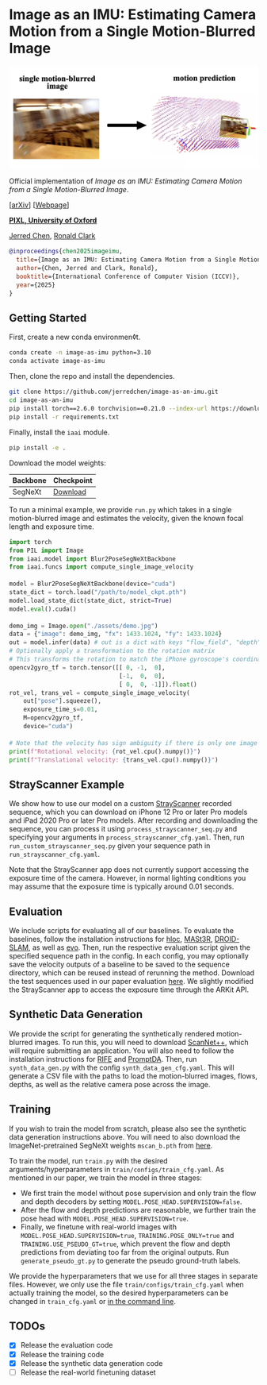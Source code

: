 # Image as an IMU: Estimating Camera Motion from a Single Motion-Blurred Image

![teaser](./assets/teaser.png)

Official implementation of *Image as an IMU: Estimating Camera Motion from a Single Motion-Blurred Image*.

[[arXiv](https://arxiv.org/abs/2503.17358)] [[Webpage](https://jerredchen.github.io/image-as-imu/)]

**[PIXL, University of Oxford](https://pixl.cs.ox.ac.uk/)**

[Jerred Chen](https://jerredchen.github.io/), [Ronald Clark](https://ronnie-clark.co.uk/)

```bibtex
@inproceedings{chen2025imageimu,
  title={Image as an IMU: Estimating Camera Motion from a Single Motion-Blurred Image},
  author={Chen, Jerred and Clark, Ronald},
  booktitle={International Conference of Computer Vision (ICCV)},
  year={2025}
}
```

## Getting Started

First, create a new conda environmen◊t.
```bash
conda create -n image-as-imu python=3.10
conda activate image-as-imu
```

Then, clone the repo and install the dependencies.
```bash
git clone https://github.com/jerredchen/image-as-an-imu.git
cd image-as-an-imu
pip install torch==2.6.0 torchvision==0.21.0 --index-url https://download.pytorch.org/whl/cu118
pip install -r requirements.txt
```

Finally, install the `iaai` module.
```bash
pip install -e .
```

Download the model weights:

| **Backbone** | **Checkpoint** |
|--------------|---------------------------------------------------------------------------------------|
|    SegNeXt   |  [Download](https://drive.google.com/drive/folders/1TM43bWK1v17SRWcifzS9M6VyKuztgfXW) |


To run a minimal example, we provide `run.py` which takes in a single motion-blurred image and estimates the velocity, given the known focal length and exposure time.

```python
import torch
from PIL import Image
from iaai.model import Blur2PoseSegNeXtBackbone
from iaai.funcs import compute_single_image_velocity

model = Blur2PoseSegNeXtBackbone(device="cuda")
state_dict = torch.load("/path/to/model_ckpt.pth")
model.load_state_dict(state_dict, strict=True)
model.eval().cuda()

demo_img = Image.open("./assets/demo.jpg")
data = {"image": demo_img, "fx": 1433.1024, "fy": 1433.1024}
out = model.infer(data) # out is a dict with keys "flow_field", "depth", "pose", "residual"
# Optionally apply a transformation to the rotation matrix
# This transforms the rotation to match the iPhone gyroscope's coordinate system
opencv2gyro_tf = torch.tensor([[ 0, -1,  0],
                               [-1,  0,  0],
                               [ 0,  0, -1]]).float()
rot_vel, trans_vel = compute_single_image_velocity(
    out["pose"].squeeze(),
    exposure_time_s=0.01,
    M=opencv2gyro_tf,
    device="cuda")

# Note that the velocity has sign ambiguity if there is only one image
print(f"Rotational velocity: {rot_vel.cpu().numpy()}")
print(f"Translational velocity: {trans_vel.cpu().numpy()}")
```

## StrayScanner Example

We show how to use our model on a custom [StrayScanner](https://apps.apple.com/us/app/stray-scanner/id1557051662) recorded sequence, which you can download on iPhone 12 Pro or later Pro models and iPad 2020 Pro or later Pro models. After recording and downloading the sequence, you can process it using `process_strayscanner_seq.py` and specifying your arguments in `process_strayscanner_cfg.yaml`. Then, run `run_custom_strayscanner_seq.py` given your sequence path in `run_strayscanner_cfg.yaml`.

Note that the StrayScanner app does not currently support accessing the exposure time of the camera. However, in normal lighting conditions you may assume that the exposure time is typically around 0.01 seconds.

## Evaluation

We include scripts for evaluating all of our baselines. To evaluate the baselines, follow the installation instructions for [hloc](https://github.com/cvg/Hierarchical-Localization), [MASt3R](https://github.com/naver/mast3r), [DROID-SLAM](https://github.com/princeton-vl/DROID-SLAM), as well as [evo](https://github.com/MichaelGrupp/evo). Then, run the respective evaluation script given the specified sequence path in the config. In each config, you may optionally save the velocity outputs of a baseline to be saved to the sequence directory, which can be reused instead of rerunning the method. Download the test sequences used in our paper evaluation [here](https://drive.google.com/drive/folders/1Yqwokv6gL5AmtMBwUkQoIt1a9AE2sSK9). We slightly modified the StrayScanner app to access the exposure time through the ARKit API.

## Synthetic Data Generation

We provide the script for generating the synthetically rendered motion-blurred images. To run this, you will need to download [ScanNet++](https://kaldir.vc.in.tum.de/scannetpp), which will require submitting an application. You will also need to follow the installation instructions for [RIFE](https://github.com/hzwer/ECCV2022-RIFE) and [PromptDA](https://github.com/DepthAnything/PromptDA). Then, run `synth_data_gen.py` with the config `synth_data_gen_cfg.yaml`. This will generate a CSV file with the paths to load the motion-blurred images, flows, depths, as well as the relative camera pose across the image.

## Training

If you wish to train the model from scratch, please also see the synthetic data generation instructions above. You will need to also download the ImageNet-pretrained SegNeXt weights `mscan_b.pth` from [here](https://cloud.tsinghua.edu.cn/d/c15b25a6745946618462/).

To train the model, run `train.py` with the desired arguments/hyperparameters in `train/configs/train_cfg.yaml`. As mentioned in our paper, we train the model in three stages:
- We first train the model without pose supervision and only train the flow and depth decoders by setting `MODEL.POSE_HEAD.SUPERVISION=false`.
- After the flow and depth predictions are reasonable, we further train the pose head with `MODEL.POSE_HEAD.SUPERVISION=true`.
- Finally, we finetune with real-world images with `MODEL.POSE_HEAD.SUPERVISION=true`, `TRAINING.POSE_ONLY=true` and `TRAINING.USE_PSEUDO_GT=true`, which prevent the flow and depth predictions from deviating too far from the original outputs. Run `generate_pseudo_gt.py` to generate the pseudo ground-truth labels.

We provide the hyperparameters that we use for all three stages in separate files. However, we only use the file `train/configs/train_cfg.yaml` when actually training the model, so the desired hyperparameters can be changed in `train_cfg.yaml` or [in the command line](https://hydra.cc/docs/advanced/override_grammar/basic/).

## TODOs

- [x] Release the evaluation code
- [x] Release the training code
- [x] Release the synthetic data generation code
- [ ] Release the real-world finetuning dataset